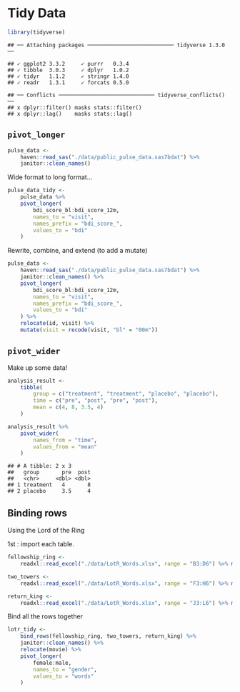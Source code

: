 Tidy Data
================

``` r
library(tidyverse)
```

    ## ── Attaching packages ─────────────────────────── tidyverse 1.3.0 ──

    ## ✓ ggplot2 3.3.2     ✓ purrr   0.3.4
    ## ✓ tibble  3.0.3     ✓ dplyr   1.0.2
    ## ✓ tidyr   1.1.2     ✓ stringr 1.4.0
    ## ✓ readr   1.3.1     ✓ forcats 0.5.0

    ## ── Conflicts ────────────────────────────── tidyverse_conflicts() ──
    ## x dplyr::filter() masks stats::filter()
    ## x dplyr::lag()    masks stats::lag()

## `pivot_longer`

``` r
pulse_data <- 
    haven::read_sas("./data/public_pulse_data.sas7bdat") %>% 
    janitor::clean_names()
```

Wide format to long format…

``` r
pulse_data_tidy <-
    pulse_data %>% 
    pivot_longer(
        bdi_score_bl:bdi_score_12m, 
        names_to = "visit", 
        names_prefix = "bdi_score_", 
        values_to = "bdi"
    )
```

Rewrite, combine, and extend (to add a mutate)

``` r
pulse_data <- 
    haven::read_sas("./data/public_pulse_data.sas7bdat") %>% 
    janitor::clean_names() %>% 
    pivot_longer(
        bdi_score_bl:bdi_score_12m, 
        names_to = "visit", 
        names_prefix = "bdi_score_", 
        values_to = "bdi"
    ) %>% 
    relocate(id, visit) %>% 
    mutate(visit = recode(visit, "bl" = "00m"))
```

## `pivot_wider`

Make up some data\!

``` r
analysis_result <-
    tibble(
        group = c("treatment", "treatment", "placebo", "placebo"),
        time = c("pre", "post", "pre", "post"), 
        mean = c(4, 8, 3.5, 4)
    )

analysis_result %>% 
    pivot_wider(
        names_from = "time", 
        values_from = "mean"
    )
```

    ## # A tibble: 2 x 3
    ##   group       pre  post
    ##   <chr>     <dbl> <dbl>
    ## 1 treatment   4       8
    ## 2 placebo     3.5     4

## Binding rows

Using the Lord of the Ring

1st : import each table.

``` r
fellowship_ring <-
    readxl::read_excel("./data/LotR_Words.xlsx", range = "B3:D6") %>% mutate(movie = "fellowship_ring")

two_towers <-
    readxl::read_excel("./data/LotR_Words.xlsx", range = "F3:H6") %>% mutate(movie = "two_towers")

return_king <-
    readxl::read_excel("./data/LotR_Words.xlsx", range = "J3:L6") %>% mutate(movie = "return_king")
```

Bind all the rows together

``` r
lotr_tidy <-
    bind_rows(fellowship_ring, two_towers, return_king) %>% 
    janitor::clean_names() %>% 
    relocate(movie) %>% 
    pivot_longer(
        female:male, 
        names_to = "gender", 
        values_to = "words"
    )
```
